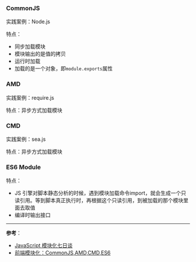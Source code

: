 ### CommonJS
实践案例：Node.js  

特点：
- 同步加载模块
- 模块输出的是值的拷贝
- 运行时加载
- 加载的是一个对象，即`module.exports`属性

### AMD
实践案例：require.js

特点：异步方式加载模块

### CMD
实践案例：sea.js

特点：异步方式加载模块

### ES6 Module
特点：
- JS 引擎对脚本静态分析的时候，遇到模块加载命令import，就会生成一个只读引用。等到脚本真正执行时，再根据这个只读引用，到被加载的那个模块里面去取值
- 编译时输出接口

- - -
**参考**：
- [JavaScript 模块化七日谈](https://github.com/Huxpro/js-module-7day)
- [前端模块化：CommonJS,AMD,CMD,ES6](https://juejin.im/post/5aaa37c8f265da23945f365c)